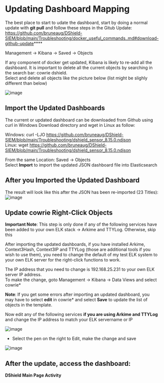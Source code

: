 # Updating Dashboard Mapping

The best place to start to udate the dashboard, start by doing a normal update with **git pull** and follow these steps in the Gitub Update:<br>
https://github.com/bruneaug/DShield-SIEM/blob/main/Troubleshooting/docker_useful_commands..md#download-github-update****

Management → Kibana → Saved → Objects

If any component of docker get updated, Kibana is likely to re-add all the dashboard. It is important to delete all the current objects by searching in the search bar: cowrie dshield.<br>
Select and delete all objects like the picture below (list might be slighly different than below)<br>
 
![image](https://github.com/bruneaug/DShield-SIEM/assets/48228401/476e03cd-88ae-40b5-a7ad-6ad7757a6bf2)

## Import the Updated Dashboards

The current or updated dashboard can be downloaded from Github using curl in Windows Download directory and wget in Linux as follow:<br>

Windows: curl -LJO https://github.com/bruneaug/DShield-SIEM/blob/main/Troubleshooting/dshield_sensor_8.15.0.ndjson<br>
Linux: wget https://github.com/bruneaug/DShield-SIEM/blob/main/Troubleshooting/dshield_sensor_8.15.0.ndjson<br>

From the same Location: Saved → Objects<br>
Select **Import**  to import the updated JSON dashboard file into Elasticsearch<br>

## After you Imported the Updated Dashboard

The result will look like this after the JSON has been re-imported (23 Titles):
![image](https://github.com/user-attachments/assets/6f0ba3fc-900b-407e-a16a-a9e0009819a6)
 
## Update cowrie Right-Click Objects

**Important Note**: This step is only done if any of the following services have been added to your own ELK stack -> Arkime and TTYLog. Otherwise, skip this<br>

After importing the updated dashboards, if you have installed Arkime, Context3Hash, Context3IP and TTYLog (those are additional tools if you wish to use them), you need to change the default of my test ELK system to your own ELK server for the right-click functions to work.<br>

The IP address that you need to change is 192.168.25.231 to your own ELK server IP address.<br>
To make the change, goto Management -> Kibana -> Data Views and select cowrie*<br>

**Note**: If you get some errors after importing an updated dashboard, you may have to select **edit** in cowrie* and select **Save** to update the list of objects in the template.<br>

Now edit any of the following services **if you are using Arkime and TTYLog** and change the IP address to match your ELK servername or IP<br>

![image](https://github.com/user-attachments/assets/63385cbf-6f64-4291-ad4c-0bddaf139f7b)

- Select the pen on the right to Edit, make the change and save<br>

![image](https://github.com/bruneaug/DShield-SIEM/assets/48228401/f32c4cdd-301c-4b05-a8f1-30a81cb72901)

## After the update, access the dashboard:<br>
 **DShield Main Page Activity**
